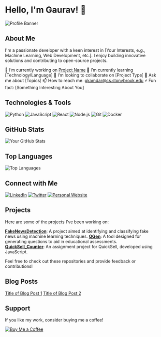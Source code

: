 # Hello, I'm Gaurav! 👋

![Profile Banner](https://your-image-url.com/banner.png)

## About Me

I'm a passionate developer with a keen interest in [Your Interests, e.g., Machine Learning, Web Development, etc.]. I enjoy building innovative solutions and contributing to open-source projects.

🔭 I’m currently working on [Project Name](https://github.com/yourusername/projectname)
🌱 I’m currently learning [Technology/Language]
👯 I’m looking to collaborate on [Project Type]
💬 Ask me about [Topics]
📫 How to reach me: gkamdar@cs.stonybrook.edu
⚡ Fun fact: [Something Interesting About You]

## Technologies & Tools

![Python](https://img.shields.io/badge/-Python-333?style=flat&logo=python)
![JavaScript](https://img.shields.io/badge/-JavaScript-333?style=flat&logo=javascript)
![React](https://img.shields.io/badge/-React-333?style=flat&logo=react)
![Node.js](https://img.shields.io/badge/-Node.js-333?style=flat&logo=node.js)
![Git](https://img.shields.io/badge/-Git-333?style=flat&logo=git)
![Docker](https://img.shields.io/badge/-Docker-333?style=flat&logo=docker)

## GitHub Stats

![Your GitHub Stats](https://github-readme-stats.vercel.app/api?username=yourusername&show_icons=true&theme=radical)

## Top Languages

![Top Languages](https://github-readme-stats.vercel.app/api/top-langs/?username=yourusername&layout=compact&theme=radical)

## Connect with Me

[![LinkedIn](https://img.shields.io/badge/-LinkedIn-0077B5?style=flat&logo=linkedin)](https://www.linkedin.com/in/yourprofile)
[![Twitter](https://img.shields.io/badge/-Twitter-1DA1F2?style=flat&logo=twitter)](https://twitter.com/yourprofile)
[![Personal Website](https://img.shields.io/badge/-Website-000000?style=flat&logo=About.me)](https://yourwebsite.com)

## Projects

Here are some of the projects I've been working on:

[**FakeNewsDetection**](https://github.com/gvdkamdar/FakeNewsDetection): A project aimed at identifying and classifying fake news using machine learning techniques.
[**QGen**](https://github.com/gvdkamdar/QGen): A tool designed for generating questions to aid in educational assessments.
[**QuickSell_Counter**](https://github.com/gvdkamdar/QuickSell_Counter): An assignment project for QuickSell, developed using JavaScript.

Feel free to check out these repositories and provide feedback or contributions!

## Blog Posts

[Title of Blog Post 1](https://yourblog.com/post1)
[Title of Blog Post 2](https://yourblog.com/post2)

## Support

If you like my work, consider buying me a coffee!

[![Buy Me a Coffee](https://img.shields.io/badge/-Buy%20Me%20a%20Coffee-FFDD00?style=flat&logo=buy-me-a-coffee)](https://www.buymeacoffee.com/yourusername)
